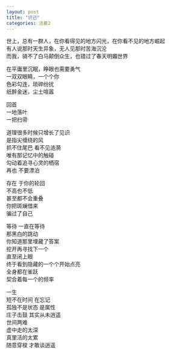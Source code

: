 ```yaml
---
layout: post
title: "识己"
categories: 活着2
---
```

世上，总有一群人，在你看得见的地方闪光，在你看不见的地方崛起  
有人说那时天生异象，无人见那时苦海沉沦  
而我，骑不了白马颠倒众生，也错过了春天明媚世界  

在平庸里沉眠，睁眼也需要勇气  
一双双眼睛，一个个你  
色彩勾连，琐碎纷扰  
纸醉金迷，尘土喧嚣  

回首  
一地落叶  
一把扫帚  

道理很多时候只增长了见识  
是指尖缠绕的风  
抓不住尾巴   看不见涟漪  
唯有那记忆中的触碰  
勾动着追寻心灵的栖宿  
再也    不要漂泊

存在    于你的轮回  
不高也不低  
甚至都不会重叠  
你把斑斓借来  
骗过了自己  

等待    一直在等待  
那黑白的跳动  
你知道那里埋藏了答案  
挖开再寻找下一个  
直至闭上眼  
终于看到隐藏的一个个开始点亮  
全身都在雀跃  
契合着每一个的频率  

一生  
短不在时间     在忘记  
孤独不是状态     是属性  
庄子击鼓    其实从未逍遥  
世间两难  
虚中走的太深  
真里活的太累  
随意穿梭    才敢谈逍遥